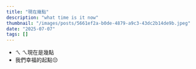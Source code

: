 ```yaml
---
title: "現在幾點"
description: "what time is it now"
thumbnail: "/images/posts/5661ef2a-b0de-4879-a9c3-43dc2b14de9b.jpeg"
date: "2025-07-07"
tags: []
---
```

- ㄟ ㄟ現在是幾點
- 我們幸福的起點😔
